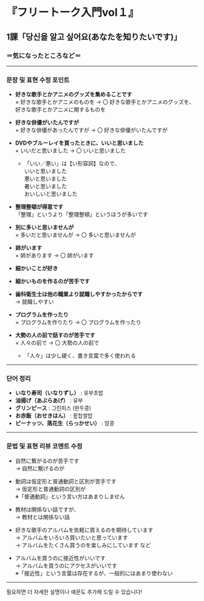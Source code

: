 # 『フリートーク入門vol１』  
## 1課「당신을 알고 싶어요(あなたを知りたいです)」  
### ＝気になったところなど＝

---

### 문장 및 표현 수정 포인트

- **好きな歌手とかアニメのグッズを集めることです**  
  × 好きな歌手とかアニメのものを → 〇 好きな歌手とかアニメのグッズを、好きな歌手とかアニメに関するものを  

- **好きな俳優がいたんですが**  
  × 好きな俳優があったんですが → 〇 好きな俳優がいたんですが  

- **DVDやブルーレイを買ったときに、いいと思いました**  
  × いいだと思いました → 〇 いいと思いました  

  - 「いい／悪い」は【い形容詞】なので、  
    いいと思いました  
    悪いと思いました  
    暑いと思いました  
    おいしいと思いました  

- **整理整頓が得意です**  
  「整理」というより「整理整頓」というほうが多いです  

- **別に多いと思いませんが**  
  × 多いだと思いませんが → 〇 多いと思いませんが  

- **姉がいます**  
  × 姉があります → 〇 姉がいます  

- **細かいことが好き**  
- **細かいものを作るのが苦手です**  

- **歯科衛生士は他の職業より就職しやすかったからです**  
  → 就職しやすい  

- **プログラムを作ったり**  
  × プログラムを作りたり → 〇 プログラムを作ったり  

- **大勢の人の前で話すのが苦手です**  
  × 人々の前で → 〇 大勢の人の前で  
  - 「人々」は少し硬く、書き言葉で多く使われる  

---

### 단어 정리

- **いなり寿司（いなりずし）** : 유부초밥  
- **油揚げ（あぶらあげ）** : 유부  
- **グリンピース** : 그린피스 (완두콩)  
- **お赤飯（おせきはん）** : 팥찹쌀밥  
- **ピーナッツ、落花生（らっかせい）** : 땅콩  

---

### 문법 및 표현 리뷰 코멘트 수정

- 自然に繋がるのが苦手です  
  → 自然に繋げるのが  

- 動詞は仮定形と普通動詞と区別が苦手です  
  → 仮定形と普通動詞の区別が  
  ※「普通動詞」という言い方はあまりしません  

- 教材は関係ない話ですが、  
  → 教材とは関係ない話  

- 好きな歌手のアルバムを気軽に買えるのを期待しています  
  → アルバムをいろいろ買いたいと思っています  
  → アルバムをたくさん買うのを楽しみにしています など  

- アルバムを買うのに接近性がいいです  
  → アルバムを買うのにアクセスがいいです  
  ※「接近性」という言葉は存在するが、一般的にはあまり使わない  

---

필요하면 더 자세한 설명이나 예문도 추가해 드릴 수 있습니다!
